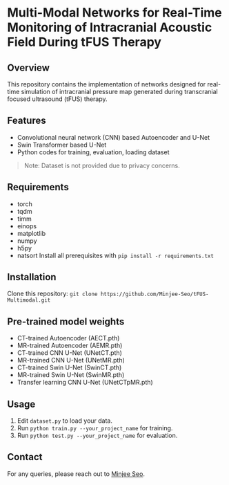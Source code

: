 # Multi-Modal Networks for Real-Time Monitoring of Intracranial Acoustic Field During tFUS Therapy

## Overview
This repository contains the implementation of networks designed for real-time simulation of intracranial pressure map generated during transcranial focused ultrasound (tFUS) therapy.

## Features
- Convolutional neural network (CNN) based Autoencoder and U-Net
- Swin Transformer based U-Net
- Python codes for training, evaluation, loading dataset
> Note: Dataset is not provided due to privacy concerns.

## Requirements
- torch
- tqdm
- timm
- einops
- matplotlib
- numpy
- h5py
- natsort
Install all prerequisites with `pip install -r requirements.txt`

## Installation
Clone this repository: `git clone https://github.com/Minjee-Seo/tFUS-Multimodal.git`

## Pre-trained model weights
- CT-trained Autoencoder (AECT.pth)
- MR-trained Autoencoder (AEMR.pth)
- CT-trained CNN U-Net (UNetCT.pth)
- MR-trained CNN U-Net (UNetMR.pth)
- CT-trained Swin U-Net (SwinCT.pth)
- MR-trained Swin U-Net (SwinMR.pth)
- Transfer learning CNN U-Net (UNetCTpMR.pth)

## Usage
1. Edit `dataset.py` to load your data.
2. Run `python train.py --your_project_name` for training.
3. Run `python test.py --your_project_name` for evaluation.

## Contact
For any queries, please reach out to [Minjee Seo](islandz@yonsei.ac.kr).
